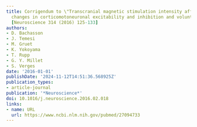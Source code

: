 ```yaml
---
title: Corrigendum to \"Transcranial magnetic stimulation intensity affects exercise-induced
  changes in corticomotoneuronal excitability and inhibition and voluntary activation\"
  [Neuroscience 314 (2016) 125-133]
authors:
- D. Bachasson
- J. Temesi
- M. Gruet
- K. Yokoyama
- T. Rupp
- G. Y. Millet
- S. Verges
date: '2016-01-01'
publishDate: '2024-11-12T14:51:36.568925Z'
publication_types:
- article-journal
publication: '*Neuroscience*'
doi: 10.1016/j.neuroscience.2016.02.018
links:
- name: URL
  url: https://www.ncbi.nlm.nih.gov/pubmed/27094733
---
```

